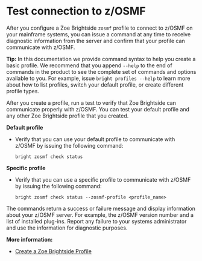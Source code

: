 # Test connection to z/OSMF
After you configure a Zoe Brightside `zosmf` profile to connect to z/OSMF on your mainframe systems, you can issue a command at any time to receive diagnostic information from the server and confirm that your profile can communicate with z/OSMF.

**Tip:** In this documentation we provide command syntax to help you create a basic profile. We recommend that you append `--help` to the end of commands in the product to see the complete set of commands and options available to you. For example, issue `bright profiles --help` to learn more about how to list profiles, switch your default profile, or create different profile types.

After you create a profile, run a test to verify that Zoe Brightside can communicate properly with z/OSMF. You can test your default profile and any other Zoe Brightside profile that you created.

**Default profile**

  - Verify that you can use your default profile to communicate with z/OSMF by issuing the following command:
        
    ``` 
    bright zosmf check status
    ```
    
**Specific profile**

  - Verify that you can use a specific profile to communicate with
    z/OSMF by issuing the following command: 
    
    ``` 
    bright zosmf check status --zosmf-profile <profile_name>
    ```
    
The commands return a success or failure message and display information about your z/OSMF server. For example, the z/OSMF version number and a list of installed plug-ins. Report any failure to your systems administrator and use the information for diagnostic purposes.

**More information:**

  - [Create a Zoe Brightside Profile](cli-createaprofile.md)
